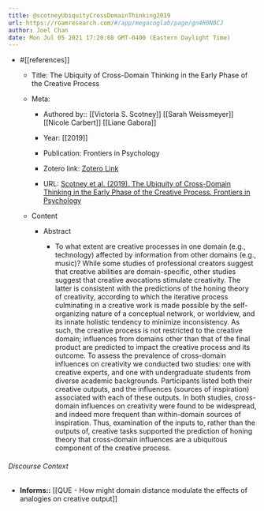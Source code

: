 ```yaml
---
title: @scotneyUbiquityCrossDomainThinking2019
url: https://roamresearch.com/#/app/megacoglab/page/gn4R0NBCJ
author: Joel Chan
date: Mon Jul 05 2021 17:20:08 GMT-0400 (Eastern Daylight Time)
---
```


- #[[references]]

    - Title: The Ubiquity of Cross-Domain Thinking in the Early Phase of the Creative Process

    - Meta:

        - Authored by:: [[Victoria S. Scotney]] [[Sarah Weissmeyer]] [[Nicole Carbert]] [[Liane Gabora]]

        - Year: [[2019]]

        - Publication: Frontiers in Psychology

        - Zotero link: [Zotero Link](zotero://select/items/7_LNVD6SQZ)

        - URL: [Scotney et al. (2019). The Ubiquity of Cross-Domain Thinking in the Early Phase of the Creative Process. Frontiers in Psychology](https://www.frontiersin.org/articles/10.3389/fpsyg.2019.01426/full)

    - Content

        - Abstract

            - To what extent are creative processes in one domain (e.g., technology) affected by information from other domains (e.g., music)? While some studies of professional creators suggest that creative abilities are domain-specific, other studies suggest that creative avocations stimulate creativity. The latter is consistent with the predictions of the honing theory of creativity, according to which the iterative process culminating in a creative work is made possible by the self-organizing nature of a conceptual network, or worldview, and its innate holistic tendency to minimize inconsistency. As such, the creative process is not restricted to the creative domain; influences from domains other than that of the final product are predicted to impact the creative process and its outcome. To assess the prevalence of cross-domain influences on creativity we conducted two studies: one with creative experts, and one with undergraduate students from diverse academic backgrounds. Participants listed both their creative outputs, and the influences (sources of inspiration) associated with each of these outputs. In both studies, cross-domain influences on creativity were found to be widespread, and indeed more frequent than within-domain sources of inspiration. Thus, examination of the inputs to, rather than the outputs of, creative tasks supported the prediction of honing theory that cross-domain influences are a ubiquitous component of the creative process.

###### Discourse Context

- **Informs::** [[QUE - How might domain distance modulate the effects of analogies on creative output]]
